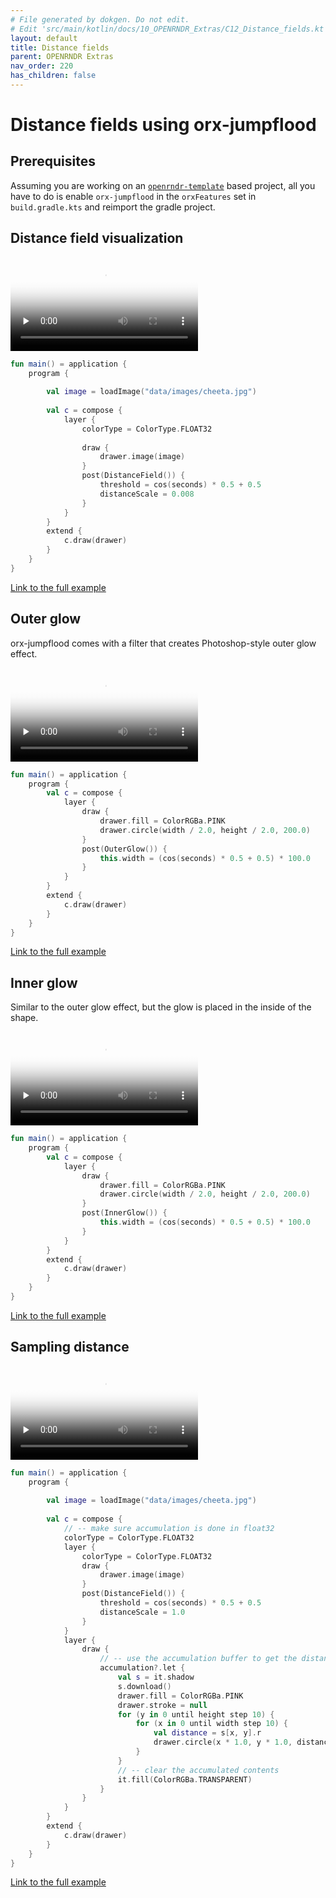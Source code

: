 ```yaml
---
# File generated by dokgen. Do not edit. 
# Edit 'src/main/kotlin/docs/10_OPENRNDR_Extras/C12_Distance_fields.kt' instead.
layout: default
title: Distance fields
parent: OPENRNDR Extras
nav_order: 220
has_children: false
---
```

 
# Distance fields using orx-jumpflood

## Prerequisites

Assuming you are working on an 
[`openrndr-template`](https://github.com/openrndr/openrndr-template) based
project, all you have to do is enable `orx-jumpflood` in the `orxFeatures`
set in `build.gradle.kts` and reimport the gradle project.

## Distance field visualization 
 
<video controls preload="none" loop poster="../media/distance-fields-001-thumb.jpg">
    <source src="../media/distance-fields-001.mp4" type="video/mp4"></source>
</video>
 
 
```kotlin
fun main() = application {
    program {
        
        val image = loadImage("data/images/cheeta.jpg")
        
        val c = compose {
            layer {
                colorType = ColorType.FLOAT32
                
                draw {
                    drawer.image(image)
                }
                post(DistanceField()) {
                    threshold = cos(seconds) * 0.5 + 0.5
                    distanceScale = 0.008
                }
            }
        }
        extend {
            c.draw(drawer)
        }
    }
}
``` 
 
[Link to the full example](https://github.com/openrndr/openrndr-examples/blob/master/src/main/kotlin/examples/10_OPENRNDR_Extras/C12_Distance_fields000.kt) 
 
## Outer glow

orx-jumpflood comes with a filter that creates Photoshop-style outer glow effect. 
 
<video controls preload="none" loop poster="../media/distance-fields-101-thumb.jpg">
    <source src="../media/distance-fields-101.mp4" type="video/mp4"></source>
</video>
 
 
```kotlin
fun main() = application {
    program {
        val c = compose {
            layer {
                draw {
                    drawer.fill = ColorRGBa.PINK
                    drawer.circle(width / 2.0, height / 2.0, 200.0)
                }
                post(OuterGlow()) {
                    this.width = (cos(seconds) * 0.5 + 0.5) * 100.0
                }
            }
        }
        extend {
            c.draw(drawer)
        }
    }
}
``` 
 
[Link to the full example](https://github.com/openrndr/openrndr-examples/blob/master/src/main/kotlin/examples/10_OPENRNDR_Extras/C12_Distance_fields001.kt) 
 
## Inner glow

Similar to the outer glow effect, but the glow is placed in the inside 
of the shape. 
 
<video controls preload="none" loop poster="../media/distance-fields-102-thumb.jpg">
    <source src="../media/distance-fields-102.mp4" type="video/mp4"></source>
</video>
 
 
```kotlin
fun main() = application {
    program {
        val c = compose {
            layer {
                draw {
                    drawer.fill = ColorRGBa.PINK
                    drawer.circle(width / 2.0, height / 2.0, 200.0)
                }
                post(InnerGlow()) {
                    this.width = (cos(seconds) * 0.5 + 0.5) * 100.0
                }
            }
        }
        extend {
            c.draw(drawer)
        }
    }
}
``` 
 
[Link to the full example](https://github.com/openrndr/openrndr-examples/blob/master/src/main/kotlin/examples/10_OPENRNDR_Extras/C12_Distance_fields002.kt) 
 
## Sampling distance 
 
<video controls preload="none" loop poster="../media/distance-fields-002-thumb.jpg">
    <source src="../media/distance-fields-002.mp4" type="video/mp4"></source>
</video>
 
 
```kotlin
fun main() = application {
    program {
        
        val image = loadImage("data/images/cheeta.jpg")
        
        val c = compose {
            // -- make sure accumulation is done in float32
            colorType = ColorType.FLOAT32
            layer {
                colorType = ColorType.FLOAT32
                draw {
                    drawer.image(image)
                }
                post(DistanceField()) {
                    threshold = cos(seconds) * 0.5 + 0.5
                    distanceScale = 1.0
                }
            }
            layer {
                draw {
                    // -- use the accumulation buffer to get the distance field
                    accumulation?.let {
                        val s = it.shadow
                        s.download()
                        drawer.fill = ColorRGBa.PINK
                        drawer.stroke = null
                        for (y in 0 until height step 10) {
                            for (x in 0 until width step 10) {
                                val distance = s[x, y].r
                                drawer.circle(x * 1.0, y * 1.0, distance * 0.05)
                            }
                        }
                        // -- clear the accumulated contents
                        it.fill(ColorRGBa.TRANSPARENT)
                    }
                }
            }
        }
        extend {
            c.draw(drawer)
        }
    }
}
``` 
 
[Link to the full example](https://github.com/openrndr/openrndr-examples/blob/master/src/main/kotlin/examples/10_OPENRNDR_Extras/C12_Distance_fields003.kt) 
